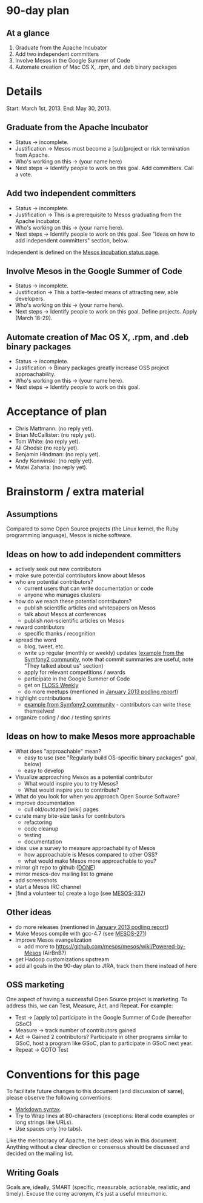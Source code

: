 # 90-day plan

## At a glance

1. Graduate from the Apache Incubator
1. Add two independent committers
1. Involve Mesos in the Google Summer of Code
1. Automate creation of Mac OS X, .rpm, and .deb binary packages

# Details

Start: March 1st, 2013. End: May 30, 2013.

## Graduate from the Apache Incubator

* Status → incomplete.
* Justification → Mesos must become a [sub]project or risk termination from Apache.
* Who's working on this → (your name here)
* Next steps → Identify people to work on this goal. Add committers. Call a vote.

## Add two independent committers

* Status → incomplete.
* Justification → This is a prerequisite to Mesos graduating from the Apache incubator.
* Who's working on this → (your name here).
* Next steps → Identify people to work on this goal. See "Ideas on how to add independent committers" section, below.

Independent is defined on the [Mesos incubation status page](http://incubator.apache.org/projects/mesos.html).

## Involve Mesos in the Google Summer of Code

* Status → incomplete.
* Justification → This a battle-tested means of attracting new, able developers.
* Who's working on this → (your name here).
* Next steps → Identify people to work on this goal. Define projects. Apply (March 18-29).

## Automate creation of Mac OS X, .rpm, and .deb binary packages

* Status → incomplete.
* Justification → Binary packages greatly increase OSS project approachability.
* Who's working on this → (your name here).
* Next steps → Identify people to work on this goal.

# Acceptance of plan

* Chris Mattmann: (no reply yet).
* Brian McCallister: (no reply yet).
* Tom White: (no reply yet).
* Ali Ghodsi: (no reply yet).
* Benjamin Hindman: (no reply yet).
* Andy Konwinski: (no reply yet).
* Matei Zaharia: (no reply yet).

# Brainstorm / extra material

## Assumptions

Compared to some Open Source projects (the Linux kernel, the Ruby programming
language), Mesos is niche software.

## Ideas on how to add independent committers

* actively seek out new contributors
* make sure potential contributors know about Mesos
* who are potential contributors?
  * current users that can write documentation or code
  * anyone who manages clusters
* how do we reach these potential contributors?
  * publish scientific articles and whitepapers on Mesos
  * talk about Mesos at conferences
  * publish *non*-scientific articles on Mesos
* reward contributors
  * specific thanks / recognition
* spread the word
  * blog, tweet, etc.
  * write up regular (monthly or weekly) updates ([example from the Symfony2 community](http://symfony.com/blog/a-week-of-symfony-317-21-27-january-2013), note that commit summaries are useful, note "They talked about us" section)
  * apply for relevant competitions / awards
  * participate in the Google Summer of Code
  * get on [FLOSS Weekly](http://twit.tv/show/floss-weekly)
  * do more meetups (mentioned in [January 2013 podling report](http://wiki.apache.org/incubator/January2013))
* highlight contributions
  * [example from Symfony2 community](http://symfony.com/blog/new-in-symfony-2-2-autocomplete-on-the-command-line) - contributors can write these themselves!
* organize coding / doc / testing sprints

## Ideas on how to make Mesos more approachable

* What does "approachable" mean?
  * easy to use (see "Regularly build OS-specific binary packages" goal, below)
  * easy to develop
* Visualize approaching Mesos as a potential contributor
  * What would inspire you to try Mesos?
  * What would inspire you to contribute?
* What do you look for when you approach Open Source Software?
* improve documentation
  * cull old/outdated [wiki] pages
* curate many bite-size tasks for contributors
  * refactoring
  * code cleanup
  * testing
  * documentation
* Idea: use a survey to measure approachability of Mesos
  * how approachable is Mesos compared to other OSS?
  * what would make Mesos more approachable to you?
* mirror git repo to github ([DONE](https://github.com/apache/mesos))
* mirror mesos-dev mailing list to gmane
* add screenshots
* start a Mesos IRC channel
* [find a volunteer to] create a logo (see [MESOS-337](https://issues.apache.org/jira/browse/MESOS-337))

## Other ideas

* do more releases (mentioned in [January 2013 podling report](http://wiki.apache.org/incubator/January2013))
* Make Mesos compile with gcc-4.7 (see [MESOS-271](https://issues.apache.org/jira/browse/MESOS-271))
* Improve Mesos evangelization
  * add more to https://github.com/mesos/mesos/wiki/Powered-by-Mesos (AirBnB?)
* get Hadoop customizations upstream
* add all goals in the 90-day plan to JIRA, track them there instead of here

## OSS marketing

One aspect of having a successful Open Source project is marketing. To address
this, we can Test, Measure, Act, and Repeat. For example:

* Test → [apply to] participate in the Google Summer of Code (hereafter GSoC)
* Measure → track number of contributors gained
* Act → Gained 2 contributors? Participate in other programs similar to GSoC, host a program like GSoC, plan to participate in GSoC next year.
* Repeat → GOTO Test

# Conventions for this page

To facilitate future changes to this document (and discussion of same), please
observe the following conventions:

* [Markdown syntax](daringfireball.net/projects/markdown/syntax).
* Try to Wrap lines at 80-characters (exceptions: literal code examples or long
  strings like URLs).
* Use spaces only (no tabs).

Like the meritocracy of Apache, the best ideas win in this document. Anything
without a clear direction or consensus should be discussed and decided on the
mailing list.

## Writing Goals

Goals are, ideally, SMART (specific, measurable, actionable, realistic, and
timely). Excuse the corny acronym, it's just a useful mneumonic.